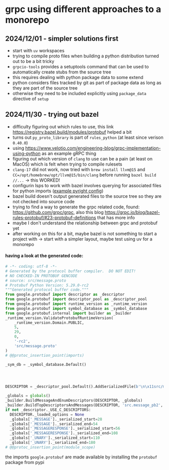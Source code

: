 # grpc using different approaches to a monorepo

## 2024/12/01 - simpler solutions first

- start with `uv` workspaces
- trying to compile proto files when building a python distribution turned out to be a bit tricky
- `grpcio-tools` provides a setuptools command that can be used to automatically create stubs from the source tree
- this requires dealing with python package data to some extend
- python considers files tracked by git as part of package data as long as they are part of the source tree
- otherwise they need to be included explicitly using `package_data` directive of `setup`


## 2024/11/30 - trying out bazel

- difficulty figuring out which rules to use, this link https://registry.bazel.build/modules/protobuf helped a bit
- turns out `py_proto_library` is part of `rules_python` (at least since verison `0.40.0`)
- using https://www.velotio.com/engineering-blog/grpc-implementation-using-python as an example gRPC thing
- figuring out which version of `clang` to use can be a pain (at least on MacOS) which is felt when trying to compile
rulesets
- `clang-17` did not work, now tried with `brew install llvm@15` and `CC=/opt/homebrew/opt/llvm@15/bin/clang` before
running `bazel build //...` -> this WORKED!
- configurin lsps to work with bazel involves querying for associated files for python imports ([example pyright
config](https://github.com/alexander-born/.cfg/blob/07644649215a15e7cecdef0265142b3ac4f23905/nvim/.config/nvim/lua/config/bazel.lua#L87))
- bazel build doesn't output generated files to the source tree so they are not checked into source code
- trying to find a way to generate the grpc related code, found: https://github.com/grpc/grpc, also this blog https://grpc.io/blog/bazel-rules-protobuf/#23-protobuf-definitions that
has more info
- maybe I don't understand the relationship between grpc and protobuf yet
- after working on this for a bit, maybe bazel is not something to start a project with -> start with a simpler layout,
  maybe test using uv for a monorepo
#### having a look at the generated code:
```python
# -*- coding: utf-8 -*-
# Generated by the protocol buffer compiler.  DO NOT EDIT!
# NO CHECKED-IN PROTOBUF GENCODE
# source: src/message.proto
# Protobuf Python Version: 5.29.0-rc2
"""Generated protocol buffer code."""
from google.protobuf import descriptor as _descriptor
from google.protobuf import descriptor_pool as _descriptor_pool
from google.protobuf import runtime_version as _runtime_version
from google.protobuf import symbol_database as _symbol_database
from google.protobuf.internal import builder as _builder
_runtime_version.ValidateProtobufRuntimeVersion(
    _runtime_version.Domain.PUBLIC,
    5,
    29,
    0,
    '-rc2',
    'src/message.proto'
)
# @@protoc_insertion_point(imports)

_sym_db = _symbol_database.Default()




DESCRIPTOR = _descriptor_pool.Default().AddSerializedFile(b'\n\x11src/message.proto\x12\x05unary\"\x1a\n\x07Message\x12\x0f\n\x07message\x18\x01 \x01(\t\"4\n\x0fMessageResponse\x12\x0f\n\x07message\x18\x01 \x01(\t\x12\x10\n\x08received\x18\x02 \x01(\x08\x32\x46\n\x05Unary\x12=\n\x11GetServerResponse\x12\x0e.unary.Message\x1a\x16.unary.MessageResponse\"\x00\x62\x06proto3')

_globals = globals()
_builder.BuildMessageAndEnumDescriptors(DESCRIPTOR, _globals)
_builder.BuildTopDescriptorsAndMessages(DESCRIPTOR, 'src.message_pb2', _globals)
if not _descriptor._USE_C_DESCRIPTORS:
  DESCRIPTOR._loaded_options = None
  _globals['_MESSAGE']._serialized_start=28
  _globals['_MESSAGE']._serialized_end=54
  _globals['_MESSAGERESPONSE']._serialized_start=56
  _globals['_MESSAGERESPONSE']._serialized_end=108
  _globals['_UNARY']._serialized_start=110
  _globals['_UNARY']._serialized_end=180
# @@protoc_insertion_point(module_scope)
```
the imports `google.protobuf` are made available by installing the `protobuf` package from pypi
